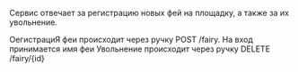 Сервис отвечает за регистрацию новых фей на площадку, а также за их увольнение. 

ОегистрациЯ феи происходит через ручку POST /fairy. На вход принимается имя феи
Увольнение происходит через ручку DELETE /fairy/{id}
